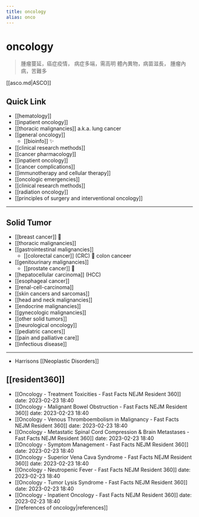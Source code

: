```yaml
---
title: oncology
alias: onco
---
```


# oncology

> 腫瘤蔓延，癌症疫情，
> 病症多端，需高明
> 體內異物，病苗滋長，
> 腫瘤內病，苦難多

[[asco.md|ASCO]]

## Quick Link

- [[hematology]]
- [[inpatient oncology]]
- [[thoracic malignancies]] a.k.a. lung cancer
- [[general oncology]]
    - [[bioinfo]] ✨
- [[clinical research methods]]
- [[cancer pharmacology]]
- [[inpatient oncology]]
- [[cancer complications]]
- [[immunotherapy and cellular therapy]]
- [[oncologic emergencies]]
- [[clinical research methods]]
- [[radiation oncology]]
- [[principles of surgery and interventional oncology]]

---

## Solid Tumor

- [[breast cancer]] 🌟
- [[thoracic malignancies]]
- [[gastrointestinal malignancies]]
  - [[colorectal cancer]] (CRC) 🌟 colon canceer 
- [[genitourinary malignancies]]
  - [[prostate cancer]] 🌟
- [[hepatocellular carcinoma]] (HCC)
- [[esophageal cancer]]
- [[renal-cell-carcinoma]]
- [[skin cancers and sarcomas]]
- [[head and neck malignancies]]
- [[endocrine malignancies]]
- [[gynecologic malignancies]]
- [[other solid tumors]]
- [[neurological oncology]]
- [[pediatric cancers]]
- [[pain and palliative care]]
- [[infectious disease]]

---

- Harrisons [[Neoplastic Disorders]]

## [[resident360]]

- [[Oncology - Treatment Toxicities - Fast Facts  NEJM Resident 360]] date: 2023-02-23 18:40
- [[Oncology - Malignant Bowel Obstruction - Fast Facts  NEJM Resident 360]] date: 2023-02-23 18:40
- [[Oncology - Venous Thromboembolism in Malignancy - Fast Facts  NEJM Resident 360]] date: 2023-02-23 18:40
- [[Oncology - Metastatic Spinal Cord Compression & Brain Metastases - Fast Facts  NEJM Resident 360]] date: 2023-02-23 18:40
- [[Oncology - Symptom Management - Fast Facts  NEJM Resident 360]] date: 2023-02-23 18:40
- [[Oncology - Superior Vena Cava Syndrome - Fast Facts  NEJM Resident 360]] date: 2023-02-23 18:40
- [[Oncology - Neutropenic Fever - Fast Facts  NEJM Resident 360]] date: 2023-02-23 18:40
- [[Oncology - Tumor Lysis Syndrome - Fast Facts  NEJM Resident 360]] date: 2023-02-23 18:40
- [[Oncology - Inpatient Oncology - Fast Facts  NEJM Resident 360]] date: 2023-02-23 18:40
- [[references of oncology|references]]
